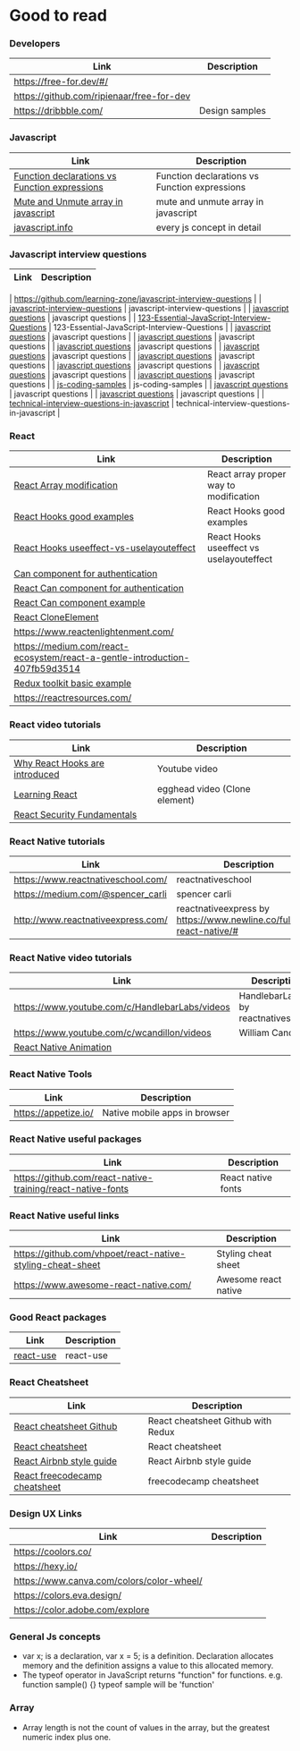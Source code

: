 
# Good to read


### Developers
| Link | Description |
| ------ | ------ |
|  https://free-for.dev/#/ |   
| https://github.com/ripienaar/free-for-dev |  
|https://dribbble.com/| Design samples |

### Javascript
| Link | Description |
| ------ | ------ |
|  [Function declarations vs Function expressions][PlDb] | Function declarations vs Function expressions  |
|  [Mute and Unmute array in javascript][JsGooLink1] | mute and unmute array in javascript  |
|  [javascript.info][jsinfo] | every js concept in detail  |

### Javascript interview questions
| Link | Description |
| ------ | ------ |

|  https://github.com/learning-zone/javascript-interview-questions   |
|  [javascript-interview-questions][jsint0] | javascript-interview-questions  |
|  [javascript questions][jsint1] | javascript questions  |
|  [123-Essential-JavaScript-Interview-Questions][jsint2] | 123-Essential-JavaScript-Interview-Questions  |
|  [javascript questions][jsint2a] | javascript questions  |
|  [javascript questions][jsint3] | javascript questions  |
|  [javascript questions][jsint4] | javascript questions  |
|  [javascript questions][jsint5] | javascript questions  |
|  [javascript questions][jsint6] | javascript questions  |
|  [javascript questions][jsint7] | javascript questions  |
|  [javascript questions][jsint8] | javascript questions  |
|  [javascript questions][jsint9] | javascript questions  |
|  [js-coding-samples][jsint10] | js-coding-samples  |
|  [javascript questions][jsint11] | javascript questions  |
|  [javascript questions][jsint12] | javascript questions  |
|  [technical-interview-questions-in-javascript][jsint13] | technical-interview-questions-in-javascript  |


### React
| Link | Description |
| ------ | ------ |
|  [React Array modification][ReRe1] | React array proper way to modification  |
|  [React Hooks good examples][ReReH1] | React Hooks good examples  |
|  [React Hooks useeffect-vs-uselayouteffect][ReReH2] | React Hooks useeffect vs uselayouteffect  |
|  [Can component for authentication][ReReH3]
|  [React Can component for authentication][ReReH4]
|  [React Can component example][ReReH5]
|  [React CloneElement][ReReH8]
|  https://www.reactenlightenment.com/
| https://medium.com/react-ecosystem/react-a-gentle-introduction-407fb59d3514
| [Redux toolkit basic example][ReReH9]
|  https://reactresources.com/ |




### React video tutorials
| Link | Description |
| ------ | ------ |
|  [Why React Hooks are introduced][ReReH6] | Youtube video  |
|  [Learning React][ReReH7] | egghead video (Clone element) |
|  [React Security Fundamentals][ReReH7a]  |

### React Native tutorials
| Link | Description |
| ------ | ------ |
|  https://www.reactnativeschool.com/ | reactnativeschool  |
|  https://medium.com/@spencer_carli | spencer carli  |
|  http://www.reactnativeexpress.com/ | reactnativeexpress by https://www.newline.co/fullstack-react-native/#  |


### React Native video tutorials
| Link | Description |
| ------ | ------ |
|  https://www.youtube.com/c/HandlebarLabs/videos | HandlebarLabs by reactnativeschool |
|  https://www.youtube.com/c/wcandillon/videos | William Candillon |
|  [React Native Animation][RN1] |



### React Native Tools
| Link | Description |
| ------ | ------ |
|  https://appetize.io/ | Native mobile apps in browser  |

### React Native useful packages
| Link | Description |
| ------ | ------ |
|  https://github.com/react-native-training/react-native-fonts | React native fonts  |

### React Native useful links
| Link | Description |
| ------ | ------ |
|  https://github.com/vhpoet/react-native-styling-cheat-sheet | Styling cheat sheet  |
|  https://www.awesome-react-native.com/ | Awesome react native  |

### Good React packages
| Link | Description |
| ------ | ------ |
|  [react-use][rjp1] | react-use  |

### React Cheatsheet
| Link | Description |
| ------ | ------ |
|  [React cheatsheet Github][ReCh2] | React cheatsheet Github with Redux  |
|  [React cheatsheet][ReCh1] | React cheatsheet  |
|  [React Airbnb style guide][ReStG1] | React Airbnb style guide  |
|  [React freecodecamp cheatsheet ][ReStG2] | freecodecamp cheatsheet |

### Design UX Links
| Link | Description |
| ------ | ------ |
|  https://coolors.co/ | 
|  https://hexy.io/ | 
|  https://www.canva.com/colors/color-wheel/ | 
|  https://colors.eva.design/ | 
|  https://color.adobe.com/explore | 

### General Js concepts
 - var x; is a declaration, var x = 5; is a definition. 
 Declaration allocates memory and the definition assigns a value to this allocated memory.
 - The typeof operator in JavaScript returns "function" for functions.
 e.g. function sample() {} 
 typeof sample will be 'function'


 
### Array
 - Array length is not the count of values in the array, but the greatest numeric index plus one.


[//]: # (These are reference links used in the body of this note and get stripped out when the markdown processor does its job. There is no need to format nicely because it shouldn't be seen. Thanks SO - http://stackoverflow.com/questions/4823468/store-comments-in-markdown-syntax)

   [Function declarations vs Function expressions]: <https://javascriptweblog.wordpress.com/2010/07/06/function-declarations-vs-function-expressions/>
   [PlDb]: <https://javascriptweblog.wordpress.com/2010/07/06/function-declarations-vs-function-expressions/>
   [ReCh1]: <https://jsmanifest.com/react-cheatsheet/>
   [ReCh2]: <https://github.com/vincsb/react-cheat-sheet#table-of-contents>
   [ReStG1]: <https://github.com/airbnb/javascript/tree/master/react>
   [ReRe1]: <https://www.robinwieruch.de/react-state-array-add-update-remove>
   [JsGooLink1]: <https://doesitmutate.xyz/>
   [jsinfo]: <https://javascript.info/>
   [ReReH1]: <https://usehooks.com/>
   [ReReH2]: <https://daveceddia.com/useeffect-vs-uselayouteffect/>
[ReReH3]: <https://github.com/stalniy/casl>
[ReReH4]: <https://github.com/stalniy/casl/tree/master/packages/casl-react>
[ReReH5]: <https://github.com/stalniy/casl-react-example>
[ReReH6]: <https://www.youtube.com/watch?v=6g6-nJFdb9Y>
[ReReH7]: <https://egghead.io/courses/start-learning-react>
[ReReH7a]: <https://courses.reactsecurity.io/courses/react-security-fundamentals>


[ReReH8]: <https://frontarm.com/james-k-nelson/passing-data-props-children/>
[ReStG2]: <https://www.freecodecamp.org/news/the-react-cheatsheet-for-2020/>
[ReReH9]: <https://medium.com/dev-genius/async-api-fetching-with-redux-toolkit-2020-8623ff9da267>

[RN1]: <https://www.youtube.com/playlist?list=PLYxzS__5yYQmdfEyKDrlG5E0F0u7_iIUo>


   
   
   
   [jsint0]: <https://github.com/topics/javascript-interview-questions>
   [jsint1]: <https://github.com/lydiahallie/javascript-questions>
   [jsint2]: <https://github.com/ganqqwerty/123-Essential-JavaScript-Interview-Questions>
   [jsint2a]: <https://github.com/amangalvedhekar/123-Essential-JavaScript-Interview-Question>
   [jsint3]: <https://github.com/sudheerj/javascript-interview-questions>
   [jsint4]: <https://github.com/yangshun/front-end-interview-handbook/blob/master/questions/javascript-questions.md>
   [jsint5]: <https://github.com/MaximAbramchuck/awesome-interview-questions#javascript>
   [jsint6]: <https://dev.to/arnavaggarwal/10-javascript-concepts-you-need-to-know-for-interviews>
   [jsint7]: <https://github.com/vvscode/js--interview-questions>
   [jsint8]: <https://github.com/yeungon/In-JavaScript-we-trust>
   [jsint9]: <https://github.com/learning-zone/javascript-interview-questions>
   [jsint10]: <https://github.com/hgopi/js-coding-samples>
   [jsint11]: <https://github.com/wiziple/technical-interview-questions-in-javascript>
   
   [jsint12]: <https://github.com/katopz/js-interview>
   [jsint13]: <https://github.com/hopeogbons/TESTDOME>
   
   [rjp1]: <https://github.com/streamich/react-use>
   
   
   
   

   
   
   
   
   
   
